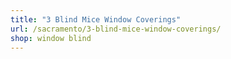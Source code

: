 ```yaml
---
title: "3 Blind Mice Window Coverings"
url: /sacramento/3-blind-mice-window-coverings/
shop: window blind
---
```

